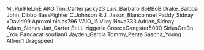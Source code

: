 Mr.PurPleLinE 
AKG
Tim_Carter
jacky23
Luis_Barbaro
BoBBoB
Drake_Balboa
John_Dibbo 
BassFighter
C.Johnson
R.J.
Jason_Blanco
noel
Paddy_Sidnay
xDavid09
Aproxol
niclas796
VAIO_i5
Viley
Nova333
Adrian_Sidnay
Adam_Sidnay
Jan_Carter
StiLL
ziggerle
GreeceGangster5000
SiriusGre3n
_You
Pandacat
soufian0
Jayden_Garcia
Tommy_Penta 
Sascha_Young
Alfred1
Dragspeed

